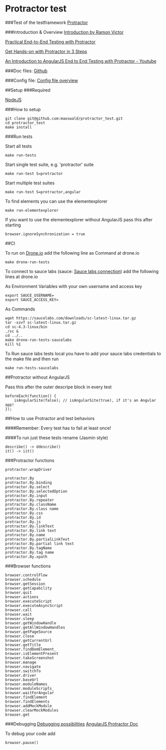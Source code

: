 # Protractor test

###Test of the testframework [Protractor](http://angular.github.io/protractor/#/)

###Introduction & Overview
[Introduction by Ramon Victor](http://ramonvictor.github.io/protractor/slides/#/)

[Practical End-to-End Testing with Protractor](http://www.ng-newsletter.com/posts/practical-protractor.html)

[Get Hands-on with Protractor in 3 Steps](http://www.thoughtworks.com/de/insights/blog/hands-protractor-3-steps)

[An Introduction to AngularJS End to End Testing with Protractor - Youtube](https://www.youtube.com/watch?v=idb6hOxlyb8)

###Doc files:
[Github](https://github.com/angular/protractor/tree/master/docs)

###Config file:
[Config file overview](https://github.com/angular/protractor/blob/master/docs/referenceConf.js)

##Setup
###Required

[NodeJS](http://nodejs.org/)

###How to setup

```
git clone git@github.com:maoswald/protractor_test.git
cd protractor_test
make install
```

###Run tests

Start all tests

```
make run-tests
```

Start single test suite, e.g. 'protractor' suite

```
make run-test S=protractor
```

Start multiple test suites

```
make run-test S=protractor,angular
```

To find elements you can use the elementexplorer

```
make run-elementexplorer
```

If you want to use the elementexplorer without AngularJS pass this after starting

```
browser.ignoreSynchronization = true
```

##CI

To run on [Drone.io](https://drone.io/) add the following line as Command at drone.io

```
make drone-run-tests
```

To connect to sauce labs (sauce: [Sauce labs connection](http://lkrnac.net/blog/tag/protractor/)) add the following
lines at drone.io

As Environment Variables with your own username and access key

```
export SAUCE_USERNAME=
export SAUCE_ACCESS_KEY=
```

As Commands

```
wget https://saucelabs.com/downloads/sc-latest-linux.tar.gz
tar -xzvf sc-latest-linux.tar.gz
cd sc-4.3-linux/bin
./sc &
cd ../..
make drone-run-tests-saucelabs
kill %1
```

To Run sauce labs tests local you have to add your sauce labs credentials to the make file and then run

```
make run-tests-saucelabs
```

##Protractor without AngularJS

Pass this after the outer descripe block in every test

```
beforeEach(function() {
	isAngularSite(false); // isAngularSite(true), if it's an Angular app!
});
```

##How to use Protractor and test behaviors

####Remember: Every test has to fail at least once!

####To run just these tests rename (Jasmin style)

```
describe() -> ddescribe()
it() -> iit()
```

###Protractor functions

```
protractor.wrapDriver

protractor.By
protractor.By.binding
protractor.By.select
protractor.By.selectedOption
protractor.By.input
protractor.By.repeater
protractor.By.className
protractor.By.class name
protractor.By.css
protractor.By.id
protractor.By.js
protractor.By.linkText
protractor.By.link text
protractor.By.name
protractor.By.partialLinkText
protractor.By.partial link text
protractor.By.tagName
protractor.By.tag name
protractor.By.xpath
```
###Browser functions

```
browser.controlFlow
browser.schedule
browser.getSession
browser.getCapability
browser.quit
browser.actions
browser.executeScript
browser.executeAsyncScript
browser.call
browser.wait
browser.sleep
browser.getWindowHandle
browser.getAllWindowHandles
browser.getPageSource
browser.close
browser.getCurrentUrl
browser.getTitle
browser.findDomElement_
browser.isElementPresent
browser.takeScreenshot
browser.manage
browser.navigate
browser.switchTo
browser.driver
browser.baseUrl
browser.moduleNames_
browser.moduleScripts_
browser.waitForAngular
browser.findElement
browser.findElements
browser.addMockModule
browser.clearMockModules
browser.get
```


###Debugging
[Debugging possibilities](https://github.com/angular/protractor/blob/master/docs/debugging.md)
[AngularJS Protractor Doc](https://github.com/angular/protractor/blob/master/docs/debugging.md)

To debug your code add

```
browser.pause()
```






